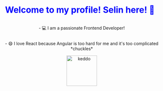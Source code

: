 <h1 style="color:blue;">Welcome to my profile! Selin here! 👋</h1>

<center>
  <div style="display: flex; flex-direction: column; align-items: center;">
    <p>- 💻 I am a passionate Frontend Developer!</p>
    <p>- 😄 I love React because Angular is too hard for me and it's too complicated *chuckles*</p>
    <img src="https://media.tenor.com/eEImeJOo-58AAAAM/cat-laughing-meme.gif" alt="keddo" style="width:100px;" />
  </div>
</center>



<!--
**Riddox/Riddox** is a ✨ _special_ ✨ repository because its `README.md` (this file) appears on your GitHub profile.

Here are some ideas to get you started:

- 🔭 I’m currently working on ...
- 🌱 I’m currently learning ...
- 👯 I’m looking to collaborate on ...
- 🤔 I’m looking for help with ...
- 💬 Ask me about ...
- 📫 How to reach me: ...
- 😄 Pronouns: ...
- ⚡ Fun fact: ...
-->
